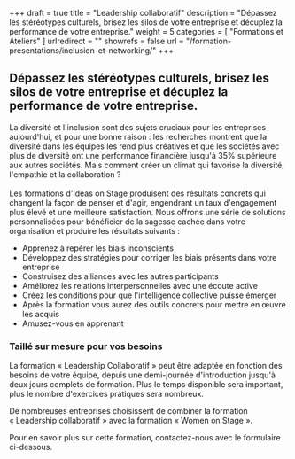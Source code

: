 +++
draft		= true
title		= "Leadership collaboratif"
description = "Dépassez les stéréotypes culturels, brisez les silos de votre entreprise et décuplez la performance de votre entreprise."
weight		= 5
categories	= [ "Formations et Ateliers" ]
urlredirect	= ""
showrefs	= false
url 		= "/formation-presentations/inclusion-et-networking/"
+++

## Dépassez les stéréotypes culturels, brisez les silos de votre entreprise et décuplez la performance de votre entreprise.

La diversité et l'inclusion sont des sujets cruciaux pour les entreprises aujourd'hui, et pour une bonne raison : les recherches montrent que la diversité dans les équipes les rend plus créatives et que les sociétés avec plus de diversité ont une performance financière jusqu'à 35% supérieure aux autres sociétés. Mais comment créer un climat qui favorise la diversité, l'empathie et la collaboration ?<br><br>
Les formations d'Ideas on Stage produisent des résultats concrets qui changent la façon de penser et d'agir, engendrant un taux d'engagement plus élevé et une meilleure satisfaction. Nous offrons une série de solutions personnalisées pour bénéficier de la sagesse cachée dans votre organisation et produire les résultats suivants :

* Apprenez à repérer les biais inconscients
* Développez des stratégies pour corriger les biais présents dans votre entreprise
* Construisez des alliances avec les autres participants
* Améliorez les relations interpersonnelles avec une écoute active
* Créez les conditions pour que l'intelligence collective puisse émerger
* Après la formation vous aurez des outils concrets pour mettre en œuvre les acquis
* Amusez-vous en apprenant

### Taillé sur mesure pour vos besoins 

La formation « Leadership Collaboratif » peut être adaptée en fonction des besoins de votre équipe, depuis une demi-journée d'introduction jusqu'à deux jours complets de formation. Plus le temps disponible sera important, plus le nombre d'exercices pratiques sera nombreux.

De nombreuses entreprises choisissent de combiner la formation « Leadership collaboratif » avec la formation « Women on Stage ».

Pour en savoir plus sur cette formation, contactez-nous avec le formulaire ci-dessous.
